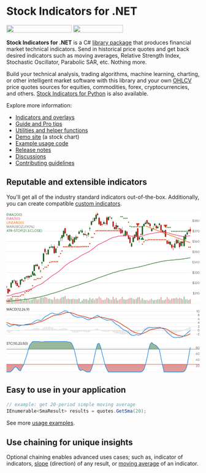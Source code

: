 # Stock Indicators for .NET

<a href="https://www.nuget.org/packages/Skender.Stock.Indicators" aria-label="Get the NuGet package."><img src="https://img.shields.io/nuget/v/skender.stock.indicators?logo=NuGet&label=NuGet%20Package&color=blue&cacheSeconds=259200" alt="" width="170" height="20" /></a>
<a href="https://www.nuget.org/packages/Skender.Stock.Indicators" aria-label="Read more about package downloads."><img src="https://img.shields.io/nuget/dt/skender.stock.indicators?logo=NuGet&label=Downloads&cacheSeconds=259200" alt="" width=130 height="20" /></a>

**Stock Indicators for .NET** is a C# [library package](https://www.nuget.org/packages/Skender.Stock.Indicators) that produces financial market technical indicators. Send in historical price quotes and get back desired indicators such as moving averages, Relative Strength Index, Stochastic Oscillator, Parabolic SAR, etc. Nothing more.

Build your technical analysis, trading algorithms, machine learning, charting, or other intelligent market software with this library and your own [OHLCV](guide.md#historical-quotes) price quotes sources for equities, commodities, forex, cryptocurrencies, and others. [Stock Indicators for Python](https://python.stockindicators.dev/) is also available.

Explore more information:

- [Indicators and overlays](indicators.md)
- [Guide and Pro tips](guide.md)
- [Utilities and helper functions](utilities.md)
- [Demo site](https://charts.stockindicators.dev/) (a stock chart)
- [Example usage code](examples.md)
- [Release notes](https://github.com/DaveSkender/Stock.Indicators/releases)
- [Discussions](https://github.com/DaveSkender/Stock.Indicators/discussions)
- [Contributing guidelines](contributing.md)

## Reputable and extensible indicators

You'll get all of the industry standard indicators out-of-the-box. Additionally, you can create compatible [custom indicators](guide.md#creating-custom-indicators).

![sample indicators shown in chart](examples.webp)

## Easy to use in your application

```csharp
// example: get 20-period simple moving average
IEnumerable<SmaResult> results = quotes.GetSma(20);
```

See more [usage examples](guide.md#example-usage).

## Use chaining for unique insights

Optional chaining enables advanced uses cases; such as, indicator of indicators, [slope](indicators/Slope.md) (direction) of any result, or [moving average](indicators.md#moving-average) of an indicator.
